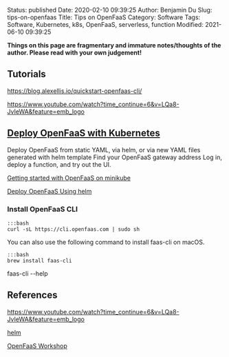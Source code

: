 Status: published
Date: 2020-02-10 09:39:25
Author: Benjamin Du
Slug: tips-on-openfaas
Title: Tips on OpenFaaS
Category: Software
Tags: Software, Kubernetes, k8s, OpenFaaS, serverless, function
Modified: 2021-06-10 09:39:25

**Things on this page are fragmentary and immature notes/thoughts of the author. Please read with your own judgement!**
## Tutorials

https://blog.alexellis.io/quickstart-openfaas-cli/

https://www.youtube.com/watch?time_continue=6&v=LQa8-JvIeWA&feature=emb_logo

## [Deploy OpenFaaS with Kubernetes](https://docs.openfaas.com/deployment/kubernetes/)

Deploy OpenFaaS from static YAML, via helm, or via new YAML files generated with helm template
Find your OpenFaaS gateway address
Log in, deploy a function, and try out the UI.

[Getting started with OpenFaaS on minikube](https://medium.com/faun/getting-started-with-openfaas-on-minikube-634502c7acdf)

[Deploy OpenFaaS Using helm](https://github.com/openfaas/faas-netes/blob/master/HELM.md)

### Install OpenFaaS CLI

	:::bash
	curl -sL https://cli.openfaas.com | sudo sh

You can also use the following command to install faas-cli on macOS.

	:::bash
	brew install faas-cli


faas-cli --help

## References

https://www.youtube.com/watch?time_continue=6&v=LQa8-JvIeWA&feature=emb_logo

[helm](https://github.com/helm/helm)

[OpenFaaS Workshop](https://github.com/openfaas/workshop)
